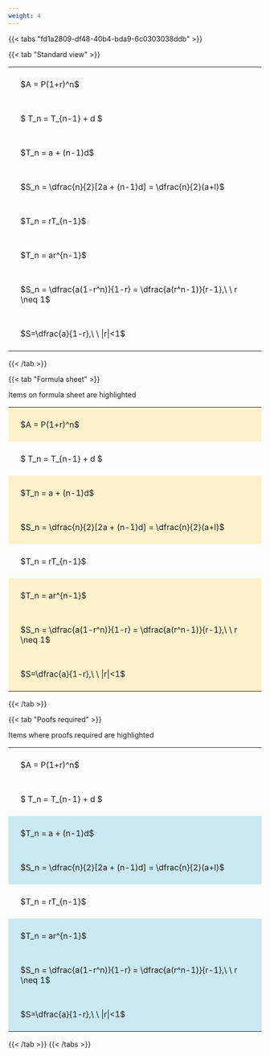 ```yaml
---
weight: 4
---
```


{{< tabs "fd1a2809-df48-40b4-bda9-6c0303038ddb" >}}

{{< tab "Standard view" >}}

<style type="text/css">
#T_efcca th.col_heading {
  text-align: left;
  font-size: 1em;
}
#T_efcca td {
  text-align: left;
  font-size: 1em;
  padding: 1.5em;
}
</style>
<table id="T_efcca">
  <thead>
  </thead>
  <tbody>
    <tr>
      <td id="T_efcca_row0_col0" class="data row0 col0" >$A = P(1+r)^n$</td>
    </tr>
    <tr>
      <td id="T_efcca_row1_col0" class="data row1 col0" >$ T_n = T_{n-1} + d $</td>
    </tr>
    <tr>
      <td id="T_efcca_row2_col0" class="data row2 col0" >$T_n = a + (n-1)d$</td>
    </tr>
    <tr>
      <td id="T_efcca_row3_col0" class="data row3 col0" >$S_n = \dfrac{n}{2}[2a + (n-1)d] = \dfrac{n}{2}(a+l)$</td>
    </tr>
    <tr>
      <td id="T_efcca_row4_col0" class="data row4 col0" >$T_n = rT_{n-1}$</td>
    </tr>
    <tr>
      <td id="T_efcca_row5_col0" class="data row5 col0" >$T_n = ar^{n-1}$</td>
    </tr>
    <tr>
      <td id="T_efcca_row6_col0" class="data row6 col0" >$S_n = \dfrac{a(1-r^n)}{1-r} = \dfrac{a(r^n-1)}{r-1},\ \  r \neq 1$</td>
    </tr>
    <tr>
      <td id="T_efcca_row7_col0" class="data row7 col0" >$S=\dfrac{a}{1-r},\ \ |r|<1$</td>
    </tr>
  </tbody>
</table>
{{< /tab >}}

{{< tab "Formula sheet" >}}

Items on formula sheet are highlighted 
<br>
<style type="text/css">
#T_a3aaa th.col_heading {
  text-align: left;
  font-size: 1em;
}
#T_a3aaa td {
  text-align: left;
  font-size: 1em;
  padding: 1.5em;
}
#T_a3aaa_row0_col0, #T_a3aaa_row2_col0, #T_a3aaa_row3_col0, #T_a3aaa_row5_col0, #T_a3aaa_row6_col0, #T_a3aaa_row7_col0 {
  background-color: rgba(255,194,10, 0.2);
}
#T_a3aaa_row1_col0, #T_a3aaa_row4_col0 {
  background-color: rgba(0,0,0,0);
}
</style>
<table id="T_a3aaa">
  <thead>
  </thead>
  <tbody>
    <tr>
      <td id="T_a3aaa_row0_col0" class="data row0 col0" >$A = P(1+r)^n$</td>
    </tr>
    <tr>
      <td id="T_a3aaa_row1_col0" class="data row1 col0" >$ T_n = T_{n-1} + d $</td>
    </tr>
    <tr>
      <td id="T_a3aaa_row2_col0" class="data row2 col0" >$T_n = a + (n-1)d$</td>
    </tr>
    <tr>
      <td id="T_a3aaa_row3_col0" class="data row3 col0" >$S_n = \dfrac{n}{2}[2a + (n-1)d] = \dfrac{n}{2}(a+l)$</td>
    </tr>
    <tr>
      <td id="T_a3aaa_row4_col0" class="data row4 col0" >$T_n = rT_{n-1}$</td>
    </tr>
    <tr>
      <td id="T_a3aaa_row5_col0" class="data row5 col0" >$T_n = ar^{n-1}$</td>
    </tr>
    <tr>
      <td id="T_a3aaa_row6_col0" class="data row6 col0" >$S_n = \dfrac{a(1-r^n)}{1-r} = \dfrac{a(r^n-1)}{r-1},\ \  r \neq 1$</td>
    </tr>
    <tr>
      <td id="T_a3aaa_row7_col0" class="data row7 col0" >$S=\dfrac{a}{1-r},\ \ |r|<1$</td>
    </tr>
  </tbody>
</table>
{{< /tab >}}

{{< tab "Poofs required" >}}

Items where proofs required are highlighted 
<br>
<style type="text/css">
#T_f3a52 th.col_heading {
  text-align: left;
  font-size: 1em;
}
#T_f3a52 td {
  text-align: left;
  font-size: 1em;
  padding: 1.5em;
}
#T_f3a52_row0_col0, #T_f3a52_row1_col0, #T_f3a52_row4_col0 {
  background-color: rgba(0,0,0,0);
}
#T_f3a52_row2_col0, #T_f3a52_row3_col0, #T_f3a52_row5_col0, #T_f3a52_row6_col0, #T_f3a52_row7_col0 {
  background-color: rgba(0,150,200, 0.2);
}
</style>
<table id="T_f3a52">
  <thead>
  </thead>
  <tbody>
    <tr>
      <td id="T_f3a52_row0_col0" class="data row0 col0" >$A = P(1+r)^n$</td>
    </tr>
    <tr>
      <td id="T_f3a52_row1_col0" class="data row1 col0" >$ T_n = T_{n-1} + d $</td>
    </tr>
    <tr>
      <td id="T_f3a52_row2_col0" class="data row2 col0" >$T_n = a + (n-1)d$</td>
    </tr>
    <tr>
      <td id="T_f3a52_row3_col0" class="data row3 col0" >$S_n = \dfrac{n}{2}[2a + (n-1)d] = \dfrac{n}{2}(a+l)$</td>
    </tr>
    <tr>
      <td id="T_f3a52_row4_col0" class="data row4 col0" >$T_n = rT_{n-1}$</td>
    </tr>
    <tr>
      <td id="T_f3a52_row5_col0" class="data row5 col0" >$T_n = ar^{n-1}$</td>
    </tr>
    <tr>
      <td id="T_f3a52_row6_col0" class="data row6 col0" >$S_n = \dfrac{a(1-r^n)}{1-r} = \dfrac{a(r^n-1)}{r-1},\ \  r \neq 1$</td>
    </tr>
    <tr>
      <td id="T_f3a52_row7_col0" class="data row7 col0" >$S=\dfrac{a}{1-r},\ \ |r|<1$</td>
    </tr>
  </tbody>
</table>
{{< /tab >}}
{{< /tabs >}}